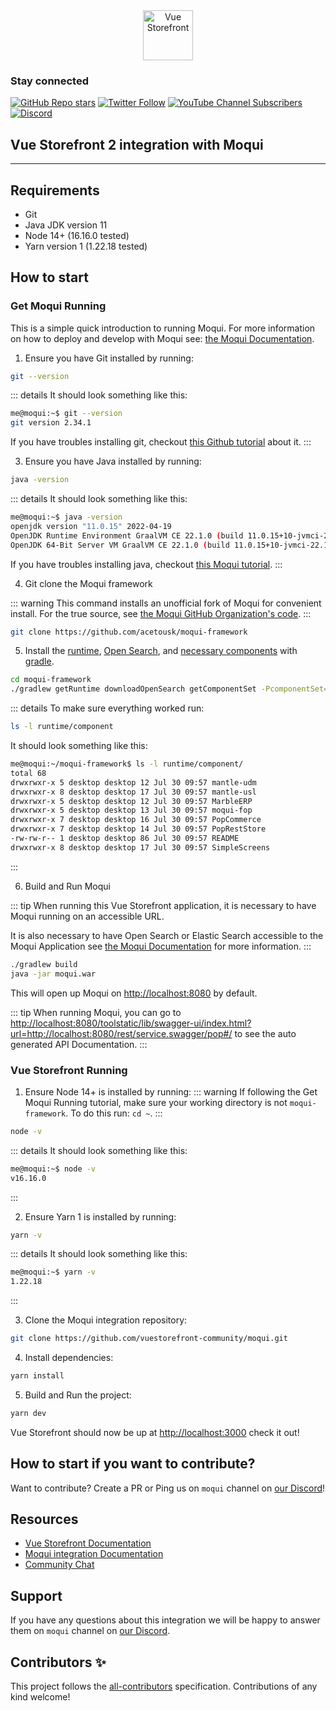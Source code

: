 <div align="center">
  <img src="https://user-images.githubusercontent.com/1626923/137092657-fb398d20-b592-4661-a1f9-4135db0b61d5.png" alt="Vue Storefront" height="80px" />
</div>

### Stay connected

[![GitHub Repo stars](https://img.shields.io/github/stars/vuestorefront/vue-storefront?style=social)](https://github.com/vuestorefront/vue-storefront)
[![Twitter Follow](https://img.shields.io/twitter/follow/vuestorefront?style=social)](https://twitter.com/vuestorefront)
[![YouTube Channel Subscribers](https://img.shields.io/youtube/channel/subscribers/UCkm1F3Cglty3CE1QwKQUhhg?style=social)](https://www.youtube.com/c/VueStorefront)
[![Discord](https://img.shields.io/discord/770285988244750366?label=join%20discord&logo=Discord&logoColor=white)](https://discord.vuestorefront.io)

## Vue Storefront 2 integration with Moqui

------

<!-- ALL-CONTRIBUTORS-BADGE:START - Do not remove or modify this section -->
<!-- ALL-CONTRIBUTORS-BADGE:END -->

## Requirements
- Git
- Java JDK version 11
- Node 14+ (16.16.0 tested)
- Yarn version 1 (1.22.18 tested)

## How to start

### Get Moqui Running
This is a simple quick introduction to running Moqui. For more information on how to deploy and develop with Moqui see: [the Moqui Documentation](https://moqui.org/m/docs/framework/Run+and+Deploy#a1.QuickStart).

1. Ensure you have Git installed by running:
```bash
git --version 
```
::: details
It should look something like this:
```bash
me@moqui:~$ git --version
git version 2.34.1
```
If you have troubles installing git, checkout [this Github tutorial](https://github.com/git-guides/install-git) about it.
:::

3. Ensure you have Java installed by running:
```bash
java -version
```
::: details
It should look something like this:
```bash
me@moqui:~$ java -version
openjdk version "11.0.15" 2022-04-19
OpenJDK Runtime Environment GraalVM CE 22.1.0 (build 11.0.15+10-jvmci-22.1-b06)
OpenJDK 64-Bit Server VM GraalVM CE 22.1.0 (build 11.0.15+10-jvmci-22.1-b06, mixed mode, sharing)
```
If you have troubles installing java, checkout [this Moqui tutorial](https://moqui.org/m/docs/framework/Run+and+Deploy#RequiredSoftwareJavaJDK11andElasticSearch).
:::

4. Git clone the Moqui framework

::: warning
This command installs an unofficial fork of Moqui for convenient install. For the true source, see [the Moqui GitHub Organization's code](https://github.com/moqui).
:::

```bash
git clone https://github.com/acetousk/moqui-framework
```

5. Install the [runtime](https://github.com/moqui/moqui-runtime), [Open Search](https://opensearch.org/), and [necessary components](https://github.com/acetousk/moqui-framework/blob/afb99750bed5c0e0166bb74ec50643e6e1f8aa6a/myaddons.xml#L24) with [gradle](https://gradle.org/).
```bash
cd moqui-framework 
./gradlew getRuntime downloadOpenSearch getComponentSet -PcomponentSet=vue-storefront
```

::: details
To make sure everything worked run:
```bash
ls -l runtime/component
```

It should look something like this:
```bash
me@moqui:~/moqui-framework$ ls -l runtime/component/
total 68
drwxrwxr-x 5 desktop desktop 12 Jul 30 09:57 mantle-udm
drwxrwxr-x 8 desktop desktop 17 Jul 30 09:57 mantle-usl
drwxrwxr-x 5 desktop desktop 12 Jul 30 09:57 MarbleERP
drwxrwxr-x 5 desktop desktop 13 Jul 30 09:57 moqui-fop
drwxrwxr-x 7 desktop desktop 16 Jul 30 09:57 PopCommerce
drwxrwxr-x 7 desktop desktop 14 Jul 30 09:57 PopRestStore
-rw-rw-r-- 1 desktop desktop 86 Jul 30 09:57 README
drwxrwxr-x 8 desktop desktop 17 Jul 30 09:57 SimpleScreens
```
:::

6. Build and Run Moqui

::: tip
When running this Vue Storefront application, it is necessary to have Moqui running on an accessible URL.

It is also necessary to have Open Search or Elastic Search accessible to the Moqui Application see [the Moqui Documentation](https://moqui.org/m/docs/framework/Run+and+Deploy#a7.ElasticSearchConfigurationandInstall) for more information.
:::

```bash
./gradlew build
java -jar moqui.war
```

This will open up Moqui on [http://localhost:8080](http://localhost:8080) by default.

::: tip
When running Moqui, you can go to [http://localhost:8080/toolstatic/lib/swagger-ui/index.html?url=http://localhost:8080/rest/service.swagger/pop#/](http://localhost:8080/toolstatic/lib/swagger-ui/index.html?url=http://localhost:8080/rest/service.swagger/pop#/) to see the auto generated API Documentation.
:::

### Vue Storefront Running

1. Ensure Node 14+ is installed by running:
   ::: warning
   If following the Get Moqui Running tutorial, make sure your working directory is not `moqui-framework`. To do this run: `cd ~`.
   :::

```bash
node -v
```
::: details
It should look something like this:
```bash
me@moqui:~$ node -v
v16.16.0
```
:::

2. Ensure Yarn 1 is installed by running:
```bash
yarn -v
```
::: details
It should look something like this:
```bash
me@moqui:~$ yarn -v
1.22.18
```
:::

3. Clone the Moqui integration repository:
```bash
git clone https://github.com/vuestorefront-community/moqui.git
```

4. Install dependencies:
```bash
yarn install
```

5. Build and Run the project:
```bash
yarn dev
```

Vue Storefront should now be up at [http://localhost:3000](http://localhost:3000) check it out!

## How to start if you want to contribute?

Want to contribute? Create a PR or Ping us on `moqui` channel on [our Discord](https://discord.vuestorefront.io)!

## Resources

- [Vue Storefront Documentation](https://docs.vuestorefront.io/v2/)
- [Moqui integration Documentation](https://docs.vuestorefront.io/moqui)
- [Community Chat](https://discord.vuestorefront.io)

## Support

If you have any questions about this integration we will be happy to answer them on `moqui` channel on [our Discord](discord.vuestorefront.io).

## Contributors ✨

<!-- ALL-CONTRIBUTORS-LIST:START - Do not remove or modify this section -->

<!-- ALL-CONTRIBUTORS-LIST:END -->

This project follows the [all-contributors](https://github.com/all-contributors/all-contributors) specification. Contributions of any kind welcome!
